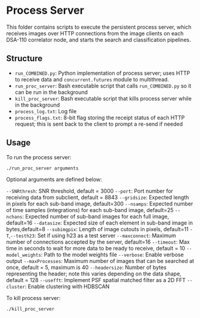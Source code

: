 # Process Server

This folder contains scripts to execute the persistent process server, which receives images over HTTP connections from the image clients on each DSA-110 correlator node, and starts the search and classification pipelines.

## Structure

- `run_COMBINED.py`: Python implementation of process server; uses HTTP to receive data and `concurrent.futures` module to multithread.
- `run_proc_server`: Bash executable script that calls `run_COMBINED.py` so it can be run in the background
- `kill_proc_server`: Bash executable script that kills process server while in the background
- `process_log.txt`: Log file 
- `process_flags.txt`: 8-bit flag storing the receipt status of each HTTP request; this is sent back to the client to prompt a re-send if needed

## Usage

To run the process server:

```bash
./run_proc_server arguments
```

Optional arguments are defined below:

`--SNRthresh`: SNR threshold, default = 3000
`--port`: Port number for receiving data from subclient, default = 8843
`--gridsize`: Expected length in pixels for each sub-band image, default=300
`--nsamps`: Expected number of time samples (integrations) for each sub-band image, default=25
`--nchans`: Expected number of sub-band images for each full image, default=16
`--datasize`: Expected size of each element in sub-band image in bytes,default=8
`--subimgpix`: Length of image cutouts in pixels, default=11
`-T`,`--testh23`: Set if using h23 as a test server
`--maxconnect`: Maximum number of connections accepted by the server, default=16
`--timeout`: Max time in seconds to wait for more data to be ready to receive, default = 10
`--model_weights`: Path to the model weights file
`--verbose`: Enable verbose output
`--maxProcesses`: Maximum number of images that can be searched at once, default = 5, maximum is 40
`--headersize`: Number of bytes representing the header; note this varies depending on the data shape, default = 128
`--usefft`: Implement PSF spatial matched filter as a 2D FFT
`--cluster`: Enable clustering with HDBSCAN

To kill process server:

```bash
./kill_proc_server
```


